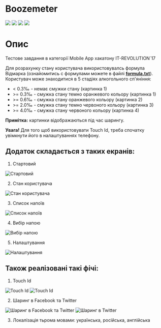 # Boozemeter
![](https://img.shields.io/badge/swift-4.0-green.svg)
![](https://img.shields.io/badge/platform-iOS-lightgrey.svg)
![](https://img.shields.io/badge/iOS%20version-10%2B-orange.svg)
![](https://img.shields.io/badge/Xcode%20version-9%2B-orange.svg)

# Опис
Тестове завдання в категорії Mobile App хакатону IT-REVOLUTION`17

Для розрахунку стану користувача використовувалсь формула Відмарка (ознайомитись с формулами можете в файлі [**formula.txt**](https://github.com/specialfor/Boozemeter/blob/master/formula.txt)).
Користувач може знаходитися в 5 стадіях алкогольного сп'яніння:
* < 0.3‰  - немає смужки стану (картинка 1)
* \>= 0.3‰ - смужка стану темно оранжевого кольору (картинка 1)
* \>= 0.6‰ - смужка стану оранжевого кольору (картинка 2)
* \>= 2.0‰ - смужка стану темно червоного кольору (картинка 3)
* \>= 4.0‰ - смужка стану червоного кольору (картинка 4)

**Примітка:** картинки відображаються під час шарингу.

**Увага!** Для того щоб використовувати Touch Id, треба спочатку увімкнути його в налаштуваннях телефону.

## Додаток складається з таких екранів:
1. Стартовий

![Стартовий](https://i.imgur.com/iduyQz0.png)

2. Cтан користувача

![Cтан користувача](https://i.imgur.com/hWitanA.png)

3. Список напоїв

![Список напоїв](https://i.imgur.com/ajaBqRx.png)

4. Вибір напою

![Вибір напою](https://i.imgur.com/x9bKFux.png)

5. Налаштування

![Налаштування](https://i.imgur.com/0FeKa42.png)

## Також реалізовані такі фічі:
1. Touch Id

![Touch Id](https://i.imgur.com/03rpXpq.png)
![Touch Id](https://i.imgur.com/AOAjg3K.png)

2. Шаринг в Facebook та Twitter

![Шаринг в Facebook та Twitter](https://i.imgur.com/JhGEbiD.png)
![Шаринг в Twitter](https://i.imgur.com/fIjHGSq.png)

3. Локалізація тьрома мовами: українська, російська, англійська
